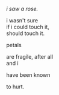 *i saw a rose.* 

i wasn't sure  
if i could touch it,  
should touch it.  

petals 

are fragile, after all   
and i 

have been known 

to hurt.